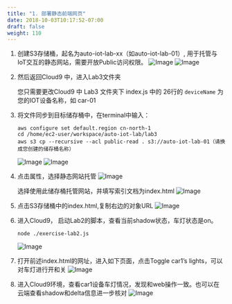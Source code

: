 ```yaml
---
title: "1. 部署静态前端网页"
date: 2018-10-03T10:17:52-07:00
draft: false
weight: 110
---
```

1. 创建S3存储桶，起名为auto-iot-lab-xx（如auto-iot-lab-01）, 用于托管与IoT交互的静态网站，需要开放Public访问权限。
    ![Image](/images/png/39.png)
    ![Image](/images/png/40.png)

2. 然后返回Cloud9 中，进入Lab3文件夹

    您只需要更改Cloud9 中 Lab3 文件夹下 index.js 中的 26行的 `deviceName` 为您的IOT设备名称，如 car-01

3. 将文件同步到目标储存桶中，在terminal中输入：
    ```shell
    aws configure set default.region cn-north-1
    cd /home/ec2-user/workspace/auto-iot-lab/lab3
    aws s3 cp --recursive --acl public-read . s3://auto-iot-lab-01（请换成您创建的储存桶名称）
    ```
    ![Image](/images/png/41.png)
    ![Image](/images/png/42.png)

4. 点击属性，选择静态网站托管
    ![Image](/images/png/43.png)

    选择使用此储存桶托管网站，并填写索引文档为index.html
    ![Image](/images/png/44.png)
    
5. 点击S3存储桶中的index.html,复制右边的对象URL
    ![Image](/images/png/45.png)

6. 进入Cloud9， 启动Lab2的脚本，查看当前shadow状态，车灯状态是on。
    ```shell
    node ./exercise-lab2.js
    ```
    ![Image](/images/png/46.png)

7. 打开前述index.html的网址，进入如下页面，点击Toggle car1’s lights，可以对车灯进行开和关
    ![Image](/images/png/47.png)

8. 进入Cloud9环境，查看car1设备车灯情况，发现和web操作一致。也可以在云端查看shadow和delta信息进一步核对
    ![Image](/images/png/48.png)